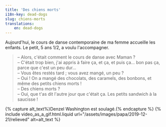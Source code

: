 ```yaml
---
title: 'Des chiens morts'
i18n-key: dead-dogs
slug: chiens-morts
translations:
    en: dead-dogs
---
```


Aujourd'hui, le cours de danse contemporaine de ma femme accueille les enfants. Le petit, 5 ans 1/2, a voulu l'accompagner.

<!-- more -->

> – Alors, c'était comment le cours de danse avec Maman ?  
> – C'était trop bien, j'ai appris à faire ça, et ça, et puis ça… bon pas ça, parce que c'est un peu dur…  
> – Vous êtes restés tard ; vous avez mangé, un peu ?  
> – Oui ! On a mangé des chocolats, des caramels, des bonbons, et même des petits chiens morts !  
> – Des chiens morts ?  
> – Oui, que t'as dit l'autre jour que c'était ça. Les petits sandwich à la saucisse !

{% capture alt_text%}Denzel Washington est soulagé.{% endcapture %} {% include video_as_a_gif.html.liquid
url="/assets/images/papa/2019-12-21/relieved"
alt=alt_text
%}
